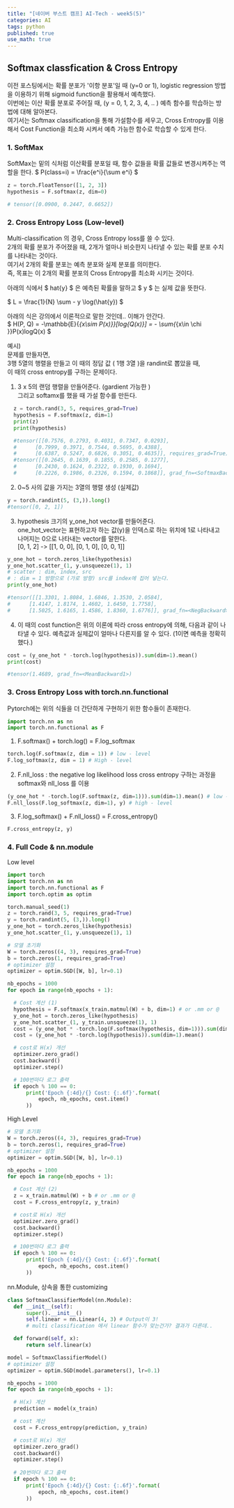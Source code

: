 ```yaml
---
title: "[네이버 부스트 캠프] AI-Tech - week5(5)"
categories: AI
tags: python
published: true
use_math: true
---
```


## Softmax classfication & Cross Entropy

이전 포스팅에서는 확률 분포가 '이항 분포'일 때 (y=0 or 1), logistic regression 방법을 이용하기 위해 sigmoid function을 활용해서 예측했다.  
이번에는 이산 확률 분포로 주어질 때, (y = 0, 1, 2, 3, 4, .. ) 예측 함수를 학습하는 방법에 대해 알아본다.  
여기서는 Softmax classification을 통해 가설함수를 세우고, Cross Entropy를 이용해서 Cost Function을 최소화 시켜서 예측 가능한 함수로 학습할 수 있게 한다.  

### 1. SoftMax
  
  SoftMax는 밑의 식처럼 이산확률 분포일 때, 함수 값들을 확률 값들로 변경시켜주는 역할을 한다. 
  $ P(class=i) = \frac{e^i}{\sum e^i} $
  
  ```python
  z = torch.FloatTensor([1, 2, 3])
  hypothesis = F.softmax(z, dim=0)

  # tensor([0.0900, 0.2447, 0.6652])
  ```


### 2. Cross Entropy Loss (Low-level)
  
  Multi-classification 의 경우, Cross Entropy loss를 쓸 수 있다.  
  2개의 확률 분포가 주어졌을 때, 2개가 얼마나 비슷한지 나타낼 수 있는 확률 분포 수치를 나타내는 것이다.  
  여기서 2개의 확률 분포는 예측 분포와 실제 분포를 의미한다.  
  즉, 목표는 이 2개의 확률 분포의 Cross Entropy를 최소화 시키는 것이다.  
  
  아래의 식에서 $ hat{y} $ 은 예측된 확률을 말하고 $ y $ 는 실제 값을 뜻한다.  

  $ L = \frac{1}{N} \sum - y \log(\hat{y}) $

  아래의 식은 강의에서 이론적으로 말한 것인데.. 이해가 안간다.  
  $ H(P, Q) = -\mathbb{E}{_{x\sim P(x)}}[log{Q(x)}] = - \sum{_{x\in \chi }}P(x)logQ(x) $
  
  예시)  
  문제를 만들자면,  
  3행 5열의 행렬을 만들고 이 때의 정답 값 ( 1행 3열 )을 randint로 뽑았을 때,  
  이 때의 cross entropy를 구하는 문제이다.  
  
  1) 3 x 5의 랜덤 행렬을 만들어준다. (gardient 가능한 )  
    그리고 softamx를 했을 때 가설 함수를 만든다.  

  ```python
    z = torch.rand(3, 5, requires_grad=True)
    hypothesis = F.softmax(z, dim=1)
    print(z)
    print(hypothesis)

    #tensor([[0.7576, 0.2793, 0.4031, 0.7347, 0.0293],
    #      [0.7999, 0.3971, 0.7544, 0.5695, 0.4388],
    #      [0.6387, 0.5247, 0.6826, 0.3051, 0.4635]], requires_grad=True)
    #tensor([[0.2645, 0.1639, 0.1855, 0.2585, 0.1277],
    #      [0.2430, 0.1624, 0.2322, 0.1930, 0.1694],
    #      [0.2226, 0.1986, 0.2326, 0.1594, 0.1868]], grad_fn=<SoftmaxBackward>)
  ```

  2) 0~5 사의 값을 가지는 3열의 행렬 생성 (실제값)

  ```python
  y = torch.randint(5, (3,)).long()
  #tensor([0, 2, 1])
  ```
  
  3) hypothesis 크기의 y_one_hot vector를 만들어준다.  
     one_hot_vector는 표현하고자 하는 값(y)을 인덱스로 하는 위치에 1로 나타내고 나머지는 0으로 나타내는 vector를 말한다.  
     [0, 1, 2] -> [[1, 0, 0], [0, 1, 0], [0, 0, 1]]

  ```python
  y_one_hot = torch.zeros_like(hypothesis)
  y_one_hot.scatter_(1, y.unsqueeze(1), 1)
  # scatter : dim, index, src
  # : dim = 1 방향으로 (가로 방향) src를 index에 집어 넣는다. 
  print(y_one_hot)

  #tensor([[1.3301, 1.8084, 1.6846, 1.3530, 2.0584],
  #      [1.4147, 1.8174, 1.4602, 1.6450, 1.7758],
  #      [1.5025, 1.6165, 1.4586, 1.8360, 1.6776]], grad_fn=<NegBackward>)
  ```

  4) 이 때의 cost function은 위의 이론에 따라 cross entropy에 의해, 다음과 같이 나타낼 수 있다. 예측값과 실제값이 얼마나 다른지를 알 수 있다. (1이면 예측을 정확히 했다.)

  ```python
  cost = (y_one_hot * -torch.log(hypothesis)).sum(dim=1).mean()
  print(cost)

  #tensor(1.4689, grad_fn=<MeanBackward1>)
  ```


### 3. Cross Entropy Loss with torch.nn.functional
  
  Pytorch에는 위의 식들을 더 간단하게 구현하기 위한 함수들이 존재한다.  

  ```python
  import torch.nn as nn
  import torch.nn.functional as F
  ```

  1) F.softmax() + torch.log() = F.log_softmax

  ```python
  torch.log(F.softmax(z, dim = 1)) # low - level
  F.log_softmax(z, dim = 1) # High - level
  ```

  2) F.nll_loss : the negative log likelihood loss
  cross entropy 구하는 과정을 softmax와 nll_loss 를 이용

  ```python
  (y_one_hot * -torch.log(F.softmax(z, dim=1))).sum(dim=1).mean() # low - level
  F.nll_loss(F.log_softmax(z, dim=1), y) # high - level
  ```

  3) F.log_softmax() + F.nll_loss() = F.cross_entropy()

  ```python
  F.cross_entropy(z, y)
  ```

### 4. Full Code & nn.module
  
  Low level

  ```python
  import torch
  import torch.nn as nn
  import torch.nn.functional as F
  import torch.optim as optim

  torch.manual_seed(1)
  z = torch.rand(3, 5, requires_grad=True)
  y = torch.randint(5, (3,)).long()
  y_one_hot = torch.zeros_like(hypothesis)
  y_one_hot.scatter_(1, y.unsqueeze(1), 1)
  
  ```

  ```python
  # 모델 초기화
  W = torch.zeros((4, 3), requires_grad=True)
  b = torch.zeros(1, requires_grad=True)
  # optimizer 설정
  optimizer = optim.SGD([W, b], lr=0.1)

  nb_epochs = 1000
  for epoch in range(nb_epochs + 1):

    # Cost 계산 (1)
    hypothesis = F.softmax(x_train.matmul(W) + b, dim=1) # or .mm or @
    y_one_hot = torch.zeros_like(hypothesis)
    y_one_hot.scatter_(1, y_train.unsqueeze(1), 1)
    cost = (y_one_hot * -torch.log(F.softmax(hypothesis, dim=1))).sum(dim=1).mean() # 왜 두번이나 softmax를 하는 것인가? 아무리 생각해도 잘못 나온 느낌이다. 그 다음에 cross entropy를 이용했을 때랑 정답이 다르다.  
    cost = (y_one_hot * -torch.log(hypothesis)).sum(dim=1).mean()

    # cost로 H(x) 개선
    optimizer.zero_grad()
    cost.backward()
    optimizer.step()

    # 100번마다 로그 출력
    if epoch % 100 == 0:
        print('Epoch {:4d}/{} Cost: {:.6f}'.format(
            epoch, nb_epochs, cost.item()
        ))
  ```

  High Level

  ```python
  # 모델 초기화
  W = torch.zeros((4, 3), requires_grad=True)
  b = torch.zeros(1, requires_grad=True)
  # optimizer 설정
  optimizer = optim.SGD([W, b], lr=0.1)

  nb_epochs = 1000
  for epoch in range(nb_epochs + 1):

    # Cost 계산 (2)
    z = x_train.matmul(W) + b # or .mm or @
    cost = F.cross_entropy(z, y_train)

    # cost로 H(x) 개선
    optimizer.zero_grad()
    cost.backward()
    optimizer.step()

    # 100번마다 로그 출력
    if epoch % 100 == 0:
        print('Epoch {:4d}/{} Cost: {:.6f}'.format(
            epoch, nb_epochs, cost.item()
        ))
  ```

  nn.Module, 상속을 통한 customizing

  ```python
  class SoftmaxClassifierModel(nn.Module):
    def __init__(self):
        super().__init__()
        self.linear = nn.Linear(4, 3) # Output이 3!
        # multi classification 에서 linear 함수가 맞는건가? 결과가 다른데..

    def forward(self, x):
        return self.linear(x)
  ```

  ```python
  model = SoftmaxClassifierModel()
  # optimizer 설정
  optimizer = optim.SGD(model.parameters(), lr=0.1)

  nb_epochs = 1000
  for epoch in range(nb_epochs + 1):

    # H(x) 계산
    prediction = model(x_train)

    # cost 계산
    cost = F.cross_entropy(prediction, y_train)

    # cost로 H(x) 개선
    optimizer.zero_grad()
    cost.backward()
    optimizer.step()
    
    # 20번마다 로그 출력
    if epoch % 100 == 0:
        print('Epoch {:4d}/{} Cost: {:.6f}'.format(
            epoch, nb_epochs, cost.item()
        ))
  ```